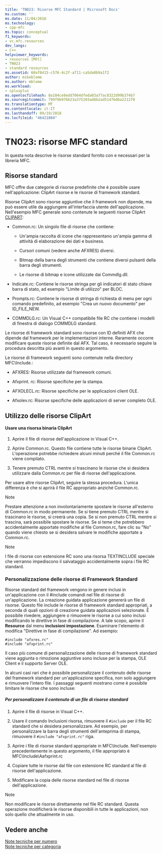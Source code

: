 ```yaml
---
title: 'TN023: Risorse MFC Standard | Microsoft Docs'
ms.custom: ''
ms.date: 11/04/2016
ms.technology:
- cpp-mfc
ms.topic: conceptual
f1_keywords:
- vc.mfc.resources
dev_langs:
- C++
helpviewer_keywords:
- resources [MFC]
- TN023
- standard resources
ms.assetid: 60af8415-c576-4c2f-a711-ca5da0b9a1f2
author: mikeblome
ms.author: mblome
ms.workload:
- cplusplus
ms.openlocfilehash: 8a104ce9edd7064dfeda03a77ac8322d99b374b7
ms.sourcegitcommit: 799f9b976623a375203ad8b2ad5147bd6a2212f0
ms.translationtype: MT
ms.contentlocale: it-IT
ms.lasthandoff: 09/19/2018
ms.locfileid: "46421804"
---
```

# <a name="tn023-standard-mfc-resources"></a>TN023: risorse MFC standard

In questa nota descrive le risorse standard fornito con e necessari per la libreria MFC.

## <a name="standard-resources"></a>Risorse standard

MFC offre due categorie di risorse predefinite che è possibile usare nell'applicazione: ClipArt risorse e le risorse di framework standard.

Risorse ClipArt sono risorse aggiuntive che il framework non dipende, ma può essere utile da aggiungere all'interfaccia utente dell'applicazione. Nell'esempio MFC generale sono contenute le seguenti risorse ClipArt [CLIPART](../visual-cpp-samples.md):

- Common.rc: Un singolo file di risorse che contiene:

   - Un'ampia raccolta di icone che rappresentano un'ampia gamma di attività di elaborazione dei dati e business.

   - Cursori comuni (vedere anche AFXRES) diversi.

   - Bitmap della barra degli strumenti che contiene diversi pulsanti della barra degli strumenti.

   - Le risorse di bitmap e icone utilizzate dai Commdlg.dll.

- Indicate.rc: Contiene le risorse stringa per gli indicatori di stato chiave barra di stato, ad esempio "Limite di utilizzo" per BLOC.

- Prompts.rc: Contiene le risorse di stringa di richiesta di menu per ogni comando predefinito, ad esempio "Crea un nuovo documento" per ID_FILE_NEW.

- COMMDLG.rc: Un Visual C++ compatibile file RC che contiene i modelli di finestra di dialogo COMMDLG standard.

Le risorse di framework standard sono risorse con ID definiti AFX che dipende dal framework per le implementazioni interne. Raramente occorre modificare queste risorse definite dal AFX. Tal caso, è necessario seguire la procedura descritta più avanti in questo argomento.

Le risorse di framework seguenti sono contenute nella directory MFC\Include.:

- AFXRES: Risorse utilizzate dal framework comuni.

- Afxprint. rc: Risorse specifiche per la stampa.

- AFXOLECL.rc: Risorse specifiche per le applicazioni client OLE.

- Afxolev.rc: Risorse specifiche delle applicazioni di server completo OLE.

## <a name="using-clip-art-resources"></a>Utilizzo delle risorse ClipArt

#### <a name="to-use-a-clip-art-binary-resource"></a>Usare una risorsa binaria ClipArt

1. Aprire il file di risorse dell'applicazione in Visual C++.

1. Aprire Common.rc. Questo file contiene tutte le risorse binarie ClipArt. L'operazione potrebbe richiedere alcuni minuti perché il file Common.rc viene compilato.

1. Tenere premuto CTRL mentre si trascinano le risorse che si desidera utilizzare dalla Common.rc per file di risorse dell'applicazione.

Per usare altre risorse ClipArt, seguire la stessa procedura. L'unica differenza è che si aprirà il file RC appropriato anziché Common.rc.

> [!NOTE]
>  Prestare attenzione a non involontariamente spostare le risorse all'esterno di Common.rc in modo permanente. Se si tiene premuto CTRL mentre si trascinano le risorse, si creerà una copia. Se si non premuto CTRL mentre si trascina, sarà possibile spostare le risorse. Se si teme che potrebbero accidentalmente apportate modifiche al file Common.rc, fare clic su "No" quando viene chiesto se si desidera salvare le modifiche apportate a Common.rc.

> [!NOTE]
>  I file di risorse con estensione RC sono una risorsa TEXTINCLUDE speciale che verranno impediscono il salvataggio accidentalmente sopra i file RC standard.

### <a name="customizing-standard-framework-resources"></a>Personalizzazione delle risorse di Framework Standard

Risorse standard del framework vengono in genere inclusi in un'applicazione con il #include comandi nel file di risorse di un'applicazione. La creazione guidata applicazione genererà un file di risorse. Questo file include le risorse di framework standard appropriati, a seconda di quali opzioni di creazione guidata applicazioni selezionate. È possibile rivedere, aggiungere o rimuovere le risorse a cui sono inclusi modificando le direttive in fase di compilazione. A tale scopo, aprire il **Resource** dal menu **inclusioni impostazione**. Esaminare l'elemento di modifica "Direttive in fase di compilazione". Ad esempio:

```
#include "afxres.rc"
#include "afxprint.rc"
```

Il caso più comune di personalizzazione delle risorse di framework standard viene aggiunta o rimozione aggiuntive sono incluse per la stampa, OLE Client e il supporto Server OLE.

In alcuni casi rari che è possibile personalizzare il contenuto delle risorse del framework standard per un'applicazione specifica, non solo aggiungere e rimuovere l'intero file. I passaggi seguenti mostrano come è possibile limitare le risorse che sono incluse:

##### <a name="to-customize-the-contents-of-a-standard-resource-file"></a>Per personalizzare il contenuto di un file di risorse standard

1. Aprire il file di risorse in Visual C++.

1. Usare il comando Inclusioni risorsa, rimuovere il `#include` per il file RC standard che si desidera personalizzare. Ad esempio, per personalizzare la barra degli strumenti dell'anteprima di stampa, rimuovere il `#include "afxprint.rc"` riga.

1. Aprire i file di risorse standard appropriate in MFC\Include. Nell'esempio precedentemente in questo argomento, il file appropriato è MFC\Include\Aafxprint.rc

1. Copiare tutte le risorse dal file con estensione RC standard al file di risorse dell'applicazione.

1. Modificare la copia delle risorse standard nel file di risorse dell'applicazione.

> [!NOTE]
>  Non modificare le risorse direttamente nel file RC standard. Questa operazione modificherà le risorse disponibili in tutte le applicazioni, non solo quello che attualmente in uso.

## <a name="see-also"></a>Vedere anche

[Note tecniche per numero](../mfc/technical-notes-by-number.md)<br/>
[Note tecniche per categoria](../mfc/technical-notes-by-category.md)


